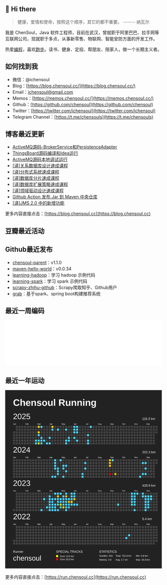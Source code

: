 ## 👋 Hi there

> 健康，爱情和使命，按照这个顺序，其它的都不重要。 ------ 纳瓦尔

我是 ChenSoul，Java 软件工程师，目前在武汉，曾就职于阿里巴巴、拉手网等互联网公司，现就职于多点，从事新零售、物联网、智能安防方面的开发工作。

热爱[编程](https://blog.chensoul.cc/categories/review/)，喜欢[跑步](https://run.chensoul.cc/)。读书、健身、定投、帮朋友、陪家人，做一个长期主义者。

## 如何找到我

- 微信：@ichensoul
- Blog：[https://blog.chensoul.cc/](https://blog.chensoul.cc/)
- Email：[ichensoul@gmail.com](mailto:ichensoul@gmail.com)
- Memos：[https://memos.chensoul.cc/](https://memos.chensoul.cc/)
- Github：[https://github.com/chensoul](https://github.com/chensoul)
- Twitter：[https://twitter.com/ichensoul](https://twitter.com/ichensoul)
- Telegram Channel：[https://t.me/chensouls](https://t.me/chensouls)

## 博客最近更新

<!-- blog starts -->
- [ActiveMQ源码-BrokerService和PersistenceAdapter](https://blog.chensoul.cc/posts/2024/08/27/activemq-source-code-broker-service/)
- [ThingsBoard源码编译和Idea运行](https://blog.chensoul.cc/posts/2024/08/27/thingsboard-code-source-compile/)
- [ActiveMQ源码本地调试运行](https://blog.chensoul.cc/posts/2024/08/09/debug-activemq-source-code/)
- [[译]关系数据库设计速成课程](https://blog.chensoul.cc/posts/2024/08/05/a-crash-course-on-relational-database/)
- [[译]分布式系统速成课程](https://blog.chensoul.cc/posts/2024/08/05/a-crash-course-on-distributed-systems/)
- [[译]数据库分片速成课程](https://blog.chensoul.cc/posts/2024/08/05/a-crash-course-in-database-sharding/)
- [[译]数据库扩展策略速成课程](https://blog.chensoul.cc/posts/2024/08/05/a-crash-course-in-database-scaling/)
- [[译]领域驱动设计速成课程](https://blog.chensoul.cc/posts/2024/08/05/a-crash-course-on-domain-driven-design/)
- [Github Action 发布 Jar 到 Maven 中央仓库](https://blog.chensoul.cc/posts/2024/08/01/publishing-a-jar-to-maven-repository-with-github-action/)
- [[译]JMS 2.0 中的新增功能](https://blog.chensoul.cc/posts/2024/07/24/what-is-new-in-jms-2-0/)
<!-- blog ends -->

更多内容直接点击：[https://blog.chensoul.cc](https://blog.chensoul.cc)

## 豆瓣最近活动

<!-- douban starts -->

<!-- douban ends -->

## Github最近发布

<!-- recent_releases starts -->
- [chensoul-parent](https://github.com/chensoul/chensoul-parent/releases/tag/v1.1.0)：v1.1.0
- [maven-hello-world](https://github.com/chensoul/maven-hello-world/releases/tag/v0.0.34)：v0.0.34
- [learning-hadoop](https://github.com/chensoul/learning-hadoop/releases/tag/v0.0.1)：学习 hadoop 示例代码
- [learning-spark](https://github.com/chensoul/learning-spark/releases/tag/v0.0.1)：学习 spark 示例代码
- [scrapy-zhihu-github](https://github.com/chensoul/scrapy-zhihu-github/releases/tag/v0.0.1)：Scrapy爬取知乎、Github用户
- [grab](https://github.com/chensoul/grab/releases/tag/v0.0.1)：基于spark、spring boot构建推荐系统
<!-- recent_releases ends -->

## 最近一周编码

![light](https://raw.githubusercontent.com/chensoul/chensoul/main/images/wakatime_weekly_language_stats.svg#gh-light-mode-only)

## 最近一年运动

[![light](https://raw.githubusercontent.com/chensoul/running_page/master/assets/github.svg#gh-light-mode-only)](https://run.chensoul.cc)

更多内容直接点击：[https://run.chensoul.cc](https://run.chensoul.cc)
